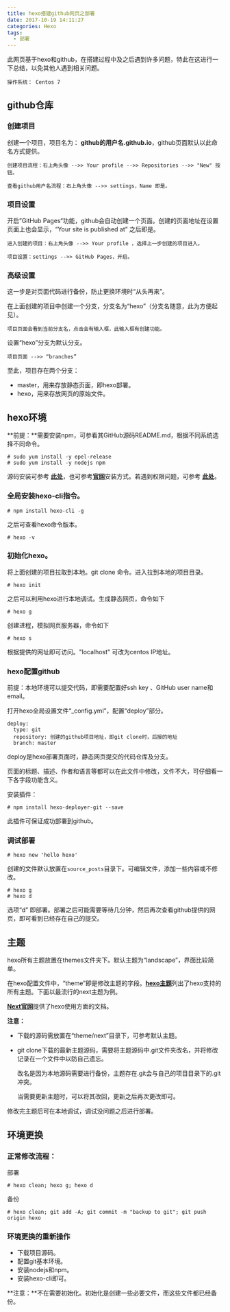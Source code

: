 ```yaml
---
title: hexo搭建github网页之部署
date: 2017-10-19 14:11:27
categories: Hexo
tags:
  - 部署
---
```


此网页基于hexo和github，在搭建过程中及之后遇到许多问题，特此在这进行一下总结，以免其他人遇到相关问题。

```
操作系统： Centos 7
```

## github仓库

### 创建项目

创建一个项目，项目名为： **github的用户名.github.io**，github页面默认以此命名方式提供。

```shell
创建项目流程：右上角头像 -->> Your profile -->> Repositories -->> "New" 按钮。

查看github用户名流程：右上角头像 -->> settings，Name 即是。
```

### 项目设置

开启”GitHub Pages“功能，github会自动创建一个页面。创建的页面地址在设置页面上也会显示，“Your site is published at” 之后即是。

```shell
进入创建的项目：右上角头像 -->> Your profile ，选择上一步创建的项目进入。

项目设置：settings -->> GitHub Pages，开启。
```

### 高级设置

这一步是对页面代码进行备份，防止更换环境时“从头再来”。

在上面创建的项目中创建一个分支，分支名为“hexo”（分支名随意，此为方便起见）。

```shell
项目页面会看到当前分支名，点击会有输入框，此输入框有创建功能。
```

设置“hexo”分支为默认分支。

```shell
项目页面 -->> “branches” 
```

至此，项目存在两个分支：

- master，用来存放静态页面，即hexo部署。
- hexo，用来存放网页的原始文件。

## hexo环境

**前提：**需要安装npm，可参看其GitHub源码README.md，根据不同系统选择不同命令。

```shell
# sudo yum install -y epel-release
# sudo yum install -y nodejs npm
```

源码安装可参考 [**此处**](http://frontenddev.org/article/ali-cloud-ecs-use-result-1-use-yum-to-install-nodejs-npm-environment.html)，也可参考[**官网**](https://github.com/nodesource/distributions)安装方式。若遇到权限问题，可参考 [**此处**](https://docs.npmjs.com/getting-started/fixing-npm-permissions)。

### 全局安装hexo-cli指令。

```shell
# npm install hexo-cli -g
```

之后可查看hexo命令版本。

```shell
# hexo -v 
```

### 初始化hexo。

将上面创建的项目拉取到本地。git clone 命令。进入拉到本地的项目目录。

```shell
# hexo init
```

之后可以利用hexo进行本地调试。生成静态网页，命令如下

```shell
# hexo g
```

创建进程，模拟网页服务器，命令如下

```shell
# hexo s
```

根据提供的网址即可访问。"localhost" 可改为centos IP地址。

### hexo配置github

前提：本地环境可以提交代码，即需要配置好ssh key 、GitHub user name和email。

打开hexo全局设置文件“_config.yml”，配置“deploy”部分。

```shell
deploy:
  type: git
  repository: 创建的github项目地址，即git clone时，后接的地址
  branch: master
```

deploy是hexo部署页面时，静态网页提交的代码仓库及分支。

页面的标题、描述、作者和语言等都可以在此文件中修改，文件不大，可仔细看一下各字段功能含义。

安装插件：

```shell
# npm install hexo-deployer-git --save
```

此插件可保证成功部署到github。

### 调试部署

```shell
# hexo new 'hello hexo'
```

创建的文件默认放置在`source_posts`目录下。可编辑文件，添加一些内容或不修改。

```shell
# hexo g
# hexo d
```

选项“d” 即部署。部署之后可能需要等待几分钟，然后再次查看github提供的网页，即可看到已经存在自己的提交。

## 主题

hexo所有主题放置在themes文件夹下。默认主题为“landscape”，界面比较简单。

在hexo配置文件中，“theme”即是修改主题的字段。[**hexo主题**](https://hexo.io/themes/)列出了hexo支持的所有主题。下面以最流行的next主题为例。

[**Next官网**](http://theme-next.iissnan.com/)提供了hexo使用方面的文档。

**注意：**

- 下载的源码需放置在“theme/next”目录下，可参考默认主题。

- git clone下载的最新主题源码，需要将主题源码中.git文件夹改名，并将修改记录在一个文件中以防自己遗忘。

  改名是因为本地源码需要进行备份，主题存在.git会与自己的项目目录下的.git冲突。

  当需要更新主题时，可以将其改回，更新之后再次更改即可。

修改完主题后可在本地调试，调试没问题之后进行部署。

## 环境更换

### 正常修改流程：

部署

```shell
# hexo clean; hexo g; hexo d
```

备份

```shell
# hexo clean; git add -A; git commit -m "backup to git"; git push origin hexo
```

### 环境更换的重新操作

- 下载项目源码。
- 配置git基本环境。
- 安装nodejs和npm。
- 安装hexo-cli即可。

**注意：**不在需要初始化。初始化是创建一些必要文件，而这些文件都已经备份。
